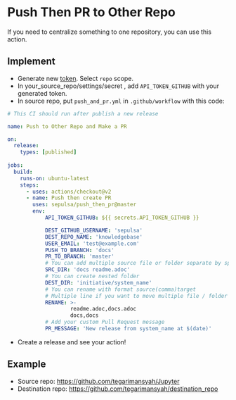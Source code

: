 # Push Then PR to Other Repo

If you need to centralize something to one repository, you can use this action. 

## Implement

* Generate new [token](https://github.com/settings/tokens/new). Select `repo` scope.
* In your_source_repo/settings/secret , add `API_TOKEN_GITHUB` with your generated token.
* In source repo, put `push_and_pr.yml` in `.github/workflow` with this code:

```yaml
# This CI should run after publish a new release

name: Push to Other Repo and Make a PR

on:
  release:
    types: [published]
  
jobs:
  build:
    runs-on: ubuntu-latest
    steps:
      - uses: actions/checkout@v2
      - name: Push then create PR
        uses: sepulsa/push_then_pr@master
        env:
            API_TOKEN_GITHUB: ${{ secrets.API_TOKEN_GITHUB }}

            DEST_GITHUB_USERNAME: 'sepulsa'
            DEST_REPO_NAME: 'knowledgebase'
            USER_EMAIL: 'test@example.com'
            PUSH_TO_BRANCH: 'docs'
            PR_TO_BRANCH: 'master'
            # You can add multiple source file or folder separate by space
            SRC_DIR: 'docs readme.adoc' 
            # You can create nested folder
            DEST_DIR: 'initiative/system_name'
            # You can rename with format source(comma)target
            # Multiple line if you want to move multiple file / folder
            RENAME: >-
                    readme.adoc,docs.adoc
                    docs,docs
            # Add your custom Pull Request message
            PR_MESSAGE: 'New release from system_name at $(date)'
```

* Create a release and see your action!

## Example

* Source repo: https://github.com/tegarimansyah/Jupyter
* Destination repo: https://github.com/tegarimansyah/destination_repo
